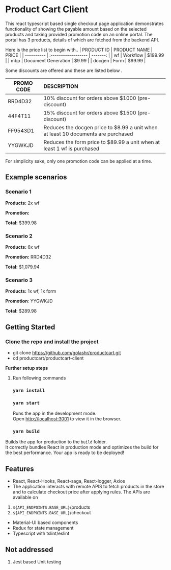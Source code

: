 # Product Cart Client 
This react typescript based single checkout page application demonstrates functionality of showing the payable amount based on the selected products and taking provided promotion code on an online portal. 
The portal has 3 products, details of which are fetched from the backend API.   

Here is the price list to begin with..
| PRODUCT ID | PRODUCT NAME        |    PRICE |
| ---------- | :------------------ | -------: |
| wf         | Workflow            | \$199.99 |
| mbp        | Document Generation |   \$9.99 |
| docgen     | Form                |  \$99.99 |

Some discounts are offered and these are listed below .

| PROMO CODE | DESCRIPTION                                                                       |
| ---------- | :-------------------------------------------------------------------------------- |
| RRD4D32    | 10% discount for orders above $1000 (pre-discount)                                |
| 44F4T11    | 15% discount for orders above $1500 (pre-discount)                                |
| FF9543D1   | Reduces the docgen price to $8.99 a unit when at least 10 documents are purchased |
| YYGWKJD    | Reduces the form price to $89.99 a unit when at least 1 wf is purchased           |

For simplicity sake, only one promotion code can be applied at a time.

## Example scenarios
### **Scenario 1**

**Products:**	2x wf

**Promotion:** 

**Total:**	$399.98
 	 
### **Scenario 2**
**Products:**	6x wf

**Promotion:**	RRD4D32

**Total:**	$1,079.94
 	 
### **Scenario 3**

**Products:**	1x wf, 1x form

**Promotion**:	YYGWKJD

**Total:**	$289.98

## Getting Started
### Clone the repo and install the project

- git clone https://github.com/golashr/productcart.git
- cd productcart/productcart-client

**Further setup steps**

1. Run following commands
   ### `yarn install`
   ### `yarn start`
   Runs the app in the development mode.<br />
   Open [http://localhost:3001](http://localhost:3001) to view it in the browser.

   ### `yarn build`

  Builds the app for production to the `build` folder.<br />
  It correctly bundles React in production mode and optimizes the build for the best performance.
  Your app is ready to be deployed!

## Features
- React, React-Hooks, React-saga, React-logger, Axios
- The application interacts with remote APIS to fetch products in the store and to calculate checkout price after applying rules. The APIs are available on
 1. `${API_ENDPOINTS.BASE_URL}`/products
 2. `${API_ENDPOINTS.BASE_URL}`/checkout
- Material-UI based components
- Redux for state management
- Typescript with tslint/eslint 

## Not addressed
1. Jest based Unit testing

